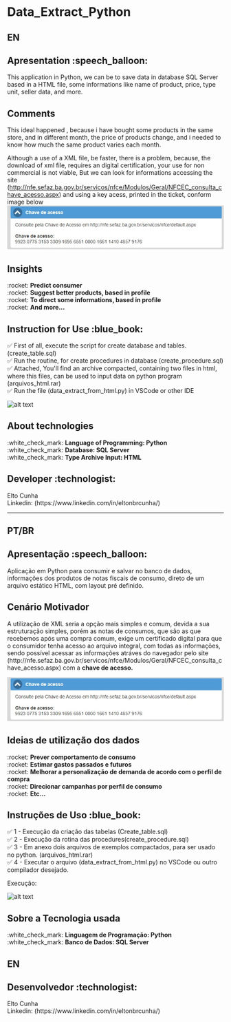 # Data_Extract_Python


<h2> EN  </h2>

<h2>Apresentation  :speech_balloon:	</h2> 
This application in Python, we can be to save data in database SQL Server based in a HTML file, some informations like name of product, price, type unit, 
seller data, and more.


<h2>Comments</h2> 
This ideal happened , because i have bought some products in the same store, and in different month, the price of products change, and i needed to know how much 
the same product varies each month.

Although a use of a XML file, be faster, there is a problem, because, the download of xml file, requires an digital certification, your use for non commercial 
is not viable, But we can look for informations accessing the site (http://nfe.sefaz.ba.gov.br/servicos/nfce/Modulos/Geral/NFCEC_consulta_chave_acesso.aspx)
and using a key acess, printed in the ticket, conform image below </br>
![alt text](https://github.com/eltonbrcunha/Data_Extract_Python/blob/main/img/img_chave_de_acesso.jpg)


<h2>Insights</h2>
:rocket: <strong> Predict consumer</strong> </br>
:rocket: <strong> Suggest better products, based in profile </strong> </br>
:rocket: <strong> To direct some informations, based in profile  </strong> </br>
:rocket: <strong> And more...</strong> 


<h2>Instruction for Use :blue_book:	</h2>

:white_check_mark: First of all, execute the script for create database and tables. (create_table.sql) </br> 
:white_check_mark: Run the routine, for create procedures in database (create_procedure.sql) </br>
:white_check_mark: Attached, You'll find an archive compacted, containing two files in html, where this files, can be used to input data on python program (arquivos_html.rar) </br>
:white_check_mark: Run the file (data_extract_from_html.py) in VSCode or other IDE

![alt text](https://github.com/eltonbrcunha/Data_Extract_Python/blob/main/img/0002.gif)

<h2>About technologies</h2>
:white_check_mark: <strong>Language of Programming: Python </strong> </br>
:white_check_mark: <strong>Database: SQL Server </strong> </br>
:white_check_mark: <strong>Type Archive Input: HTML</strong> </br>


<h2> Developer :technologist:</h2>
Elto Cunha </br>
Linkedin: (https://www.linkedin.com/in/eltonbrcunha/)

-----------------------------------

<h2> PT/BR  </h2>
<h2>Apresentação  :speech_balloon:	</h2> 
Aplicação em Python para consumir e salvar no banco de dados, informações dos produtos de notas fiscais de consumo, direto de um arquivo estático HTML, 
com layout pré definido.

<h2>Cenário Motivador </h2> 
A utilização de XML seria a opção mais simples e comum, devida a sua estruturação simples, porém as notas de consumos, que são as que recebemos após uma compra 
comum, exige um certificado digital para que o consumidor tenha acesso ao arquivo integral, com todas as informações, sendo possível acessar as informações
atráves do navegador pelo site </br> (http://nfe.sefaz.ba.gov.br/servicos/nfce/Modulos/Geral/NFCEC_consulta_chave_acesso.aspx) com a <strong>chave de acesso. 
 </strong>

![alt text](https://github.com/eltonbrcunha/Data_Extract_Python/blob/main/img/img_chave_de_acesso.jpg)



<h2>Ideias de utilização dos dados </h2>
:rocket: <strong> Prever comportamento de consumo </strong> </br>
:rocket: <strong> Estimar gastos passados e futuros </strong> </br>
:rocket: <strong> Melhorar a personalização de demanda de acordo com o perfil de compra </strong> </br>
:rocket:<strong> Direcionar campanhas por perfil de consumo </strong> </br>
:rocket: <strong> Etc...</strong> 

<h2>Instruções de Uso :blue_book:	</h2>

:white_check_mark: 1 - Execução da criação das tabelas (Create_table.sql) </br> 
:white_check_mark: 2 - Execução da rotina das procedures(create_procedure.sql) </br>
:white_check_mark: 3 - Em anexo dois arquivos de exemplos compactados, para ser usado no python. (arquivos_html.rar) </br>
:white_check_mark: 4 - Executar o arquivo (data_extract_from_html.py) no VSCode ou outro compilador desejado.

Execução:

![alt text](https://github.com/eltonbrcunha/Data_Extract_Python/blob/main/img/0002.gif)


<h2>Sobre a Tecnologia usada</h2>
:white_check_mark: <strong>Linguagem de Programação: Python </strong> </br>
:white_check_mark: <strong>Banco de Dados:  SQL Server </strong> </br>

<h2> EN </h2>



<h2> Desenvolvedor :technologist:</h2>
Elto Cunha </br>
Linkedin: (https://www.linkedin.com/in/eltonbrcunha/)
